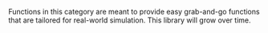 Functions in this category are meant to provide easy grab-and-go functions
that are tailored for real-world simulation. This library will grow over
time.


